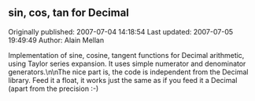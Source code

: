 ## sin, cos, tan for Decimal

Originally published: 2007-07-04 14:18:54
Last updated: 2007-07-05 19:49:49
Author: Alain Mellan

Implementation of sine, cosine, tangent functions for Decimal arithmetic, using Taylor series expansion. It uses simple numerator and denominator generators.\n\nThe nice part is, the code is independent from the Decimal library. Feed it a float, it works just the same as if you feed it a Decimal (apart from the precision :-)